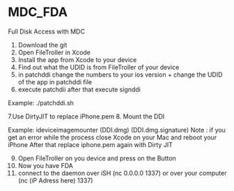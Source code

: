 # MDC_FDA
Full Disk Access with MDC

1. Download the git
2. Open FileTroller in Xcode
3. Install the app from Xcode to your device
4. Find out what the UDID is from FileTroller of your device
5. in patchddi change the numbers to your ios version + change the UDID of the app in patchddi file
6. execute patchdii after that execute signddi

Example:
./patchddi.sh

7.Use DirtyJIT to replace iPhone.pem
8. Mount the DDI

Example:
ideviceimagemounter (DDI.dmg) (DDI.dmg.signature)
Note : if you get an error while the process close Xcode on your Mac and reboot your iPhone
After that replace iphone.pem again with Dirty JIT

9. Open FileTroller on you device and press on the Button
10. Now you have FDA
11. connect to the daemon over iSH (nc 0.0.0.0 1337) or over your computer (nc (iP Adress here) 1337)
